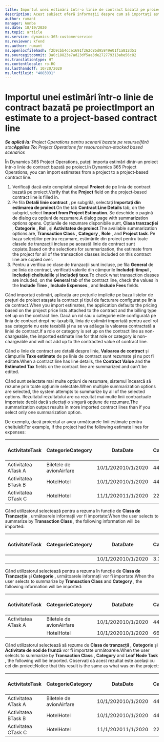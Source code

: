 ```yaml
---
title: Importul unei estimări într-o linie de contract bazată pe proiect
description: Acest subiect oferă informații despre cum să importați estimările dintr-un proiect într-o linie de contract.
author: rumant
manager: Annbe
ms.date: 10/19/2020
ms.topic: article
ms.service: dynamics-365-customerservice
ms.reviewer: kfend
ms.author: rumant
ms.openlocfilehash: f2b9cbb4cce1691f262c85d95849e01f1a812d51
ms.sourcegitcommit: 3a0c18823a7ad23df5aa3de272779313abe56c82
ms.translationtype: HT
ms.contentlocale: ro-RO
ms.lasthandoff: 10/20/2020
ms.locfileid: "4083031"
---
```

# <a name="import-an-estimate-to-a-project-based-contract-line"></a><span data-ttu-id="6893a-103">Importul unei estimări într-o linie de contract bazată pe proiect</span><span class="sxs-lookup"><span data-stu-id="6893a-103">Import an estimate to a project-based contract line</span></span>

<span data-ttu-id="6893a-104">_**Se aplică la:** Project Operations pentru scenarii bazate pe resurse/fără stoc_</span><span class="sxs-lookup"><span data-stu-id="6893a-104">_**Applies To:** Project Operations for resource/non-stocked based scenarios_</span></span>

<span data-ttu-id="6893a-105">În Dynamics 365 Project Operations, puteți importa estimări dintr-un proiect într-o linie de contract bazată pe proiect.</span><span class="sxs-lookup"><span data-stu-id="6893a-105">In Dynamics 365 Project Operations, you can import estimates from a project to a project-based contract line.</span></span>

1. <span data-ttu-id="6893a-106">Verificați dacă este completat câmpul **Proiect** de pe linia de contract bazată pe proiect.</span><span class="sxs-lookup"><span data-stu-id="6893a-106">Verify that the **Project** field on the project-based contract line is filled in.</span></span>
2. <span data-ttu-id="6893a-107">Pe fila **Detalii linie contract** , pe subgrilă, selectați **Importați din estimarea de proiect**.</span><span class="sxs-lookup"><span data-stu-id="6893a-107">On the tab **Contract Line Details** tab, on the subgrid, select **Import from Project Estimation**.</span></span> <span data-ttu-id="6893a-108">Se deschide o pagină de dialog cu opțiuni de rezumare.</span><span class="sxs-lookup"><span data-stu-id="6893a-108">A dialog page with summarization options opens.</span></span> <span data-ttu-id="6893a-109">Opțiunile de rezumare disponibile sunt, **Clasa tranzacției** , **Categorie** , **Rol** , și **Activitatea de proiect**.</span><span class="sxs-lookup"><span data-stu-id="6893a-109">The available summarization options are, **Transaction Class** , **Category** , **Role** , and **Project task**.</span></span> <span data-ttu-id="6893a-110">Pe baza selecțiilor pentru rezumare, estimările din proiect pentru toate clasele de tranzacții incluse pe această linie de contract sunt copiate.</span><span class="sxs-lookup"><span data-stu-id="6893a-110">Based on the selections for summarization, the estimate from the project for all of the transaction classes included on this contract line are copied over.</span></span> 
3. <span data-ttu-id="6893a-111">Pentru a verifica ce clase de tranzacții sunt incluse, pe fila **General** de pe linia de contract, verificați valorile din câmpurile **Includeți timpul** , **Includeți cheltuielile** și **Includeți taxe**.</span><span class="sxs-lookup"><span data-stu-id="6893a-111">To check what transaction classes are included, on the **General** tab of the contract line, check the values in the **Include Time** , **Include Expenses** , and **Include Fees** fields.</span></span>

<span data-ttu-id="6893a-112">Când importați estimări, aplicația are prețurile implicite pe baza listelor de prețuri de proiect atașate la contract și tipul de facturare configurat pe linia de contract.</span><span class="sxs-lookup"><span data-stu-id="6893a-112">When you import estimates, the application defaults the pricing based on the project price lists attached to the contract and the billing type set up on the contract line.</span></span> <span data-ttu-id="6893a-113">Dacă un rol sau o categorie este configurată pe linia de contract drept ne-taxabilă, linia de estimări importată pentru acel rol sau categorie nu este taxabilă și nu se va adăuga la valoarea contractată a liniei de contract.</span><span class="sxs-lookup"><span data-stu-id="6893a-113">If a role or category is set up on the contract line as non-chargeable, the imported estimate line for that role or category is non-chargeable and will not add up to the contracted value of contract line.</span></span>

<span data-ttu-id="6893a-114">Când o linie de contract are detalii despre linie, **Valoarea de contract** și câmpurile **Taxe estimate** de pe linia de contract sunt rezumate și nu pot fi editate.</span><span class="sxs-lookup"><span data-stu-id="6893a-114">When a contract line has line details, the **Contract Value** and the **Estimated Tax** fields on the contract line are summarized and can't be edited.</span></span>

<span data-ttu-id="6893a-115">Când sunt selectate mai multe opțiuni de rezumare, sistemul încearcă să rezume prin toate opțiunile selectate.</span><span class="sxs-lookup"><span data-stu-id="6893a-115">When multiple summarization options are selected, the system attempts to summarize by all of the selected options.</span></span> <span data-ttu-id="6893a-116">Rezultatul rezultatului are ca rezultat mai multe linii contractuale importate decât dacă selectați o singură opțiune de rezumare.</span><span class="sxs-lookup"><span data-stu-id="6893a-116">The summarization output results in more imported contract lines than if you select only one summarization option.</span></span>

<span data-ttu-id="6893a-117">De exemplu, dacă proiectul ar avea următoarele linii estimate pentru cheltuieli:</span><span class="sxs-lookup"><span data-stu-id="6893a-117">For example, if the project had the following estimate lines for expenses:</span></span>

| <span data-ttu-id="6893a-118">Activitate</span><span class="sxs-lookup"><span data-stu-id="6893a-118">Task</span></span> | <span data-ttu-id="6893a-119">Categorie</span><span class="sxs-lookup"><span data-stu-id="6893a-119">Category</span></span> | <span data-ttu-id="6893a-120">Data</span><span class="sxs-lookup"><span data-stu-id="6893a-120">Date</span></span> | <span data-ttu-id="6893a-121">Cantitate</span><span class="sxs-lookup"><span data-stu-id="6893a-121">Quantity</span></span> | <span data-ttu-id="6893a-122">Preț unitar</span><span class="sxs-lookup"><span data-stu-id="6893a-122">Unit price</span></span> | <span data-ttu-id="6893a-123">Sumă</span><span class="sxs-lookup"><span data-stu-id="6893a-123">Amount</span></span> |
| --- | --- | --- | --- | --- | --- |
| <span data-ttu-id="6893a-124">Activitatea A</span><span class="sxs-lookup"><span data-stu-id="6893a-124">Task A</span></span> | <span data-ttu-id="6893a-125">Biletele de avion</span><span class="sxs-lookup"><span data-stu-id="6893a-125">Airfare</span></span> | <span data-ttu-id="6893a-126">10/1/2020</span><span class="sxs-lookup"><span data-stu-id="6893a-126">10/1/2020</span></span> | <span data-ttu-id="6893a-127">4</span><span class="sxs-lookup"><span data-stu-id="6893a-127">4</span></span> | <span data-ttu-id="6893a-128">400</span><span class="sxs-lookup"><span data-stu-id="6893a-128">400</span></span> | <span data-ttu-id="6893a-129">1600</span><span class="sxs-lookup"><span data-stu-id="6893a-129">1600</span></span> |
| <span data-ttu-id="6893a-130">Activitatea B</span><span class="sxs-lookup"><span data-stu-id="6893a-130">Task B</span></span> | <span data-ttu-id="6893a-131">Hotel</span><span class="sxs-lookup"><span data-stu-id="6893a-131">Hotel</span></span> | <span data-ttu-id="6893a-132">10/1/2020</span><span class="sxs-lookup"><span data-stu-id="6893a-132">10/1/2020</span></span> | <span data-ttu-id="6893a-133">4</span><span class="sxs-lookup"><span data-stu-id="6893a-133">4</span></span> | <span data-ttu-id="6893a-134">200</span><span class="sxs-lookup"><span data-stu-id="6893a-134">200</span></span> | <span data-ttu-id="6893a-135">800</span><span class="sxs-lookup"><span data-stu-id="6893a-135">800</span></span> |
| <span data-ttu-id="6893a-136">Activitatea C</span><span class="sxs-lookup"><span data-stu-id="6893a-136">Task C</span></span> | <span data-ttu-id="6893a-137">Hotel</span><span class="sxs-lookup"><span data-stu-id="6893a-137">Hotel</span></span> | <span data-ttu-id="6893a-138">11/1/2020</span><span class="sxs-lookup"><span data-stu-id="6893a-138">11/1/2020</span></span> | <span data-ttu-id="6893a-139">2</span><span class="sxs-lookup"><span data-stu-id="6893a-139">2</span></span> | <span data-ttu-id="6893a-140">200</span><span class="sxs-lookup"><span data-stu-id="6893a-140">200</span></span> | <span data-ttu-id="6893a-141">400</span><span class="sxs-lookup"><span data-stu-id="6893a-141">400</span></span> |

<span data-ttu-id="6893a-142">Când utilizatorul selectează pentru a rezuma în funcție de **Clasa de Tranzacție** , următoarele informații vor fi importate:</span><span class="sxs-lookup"><span data-stu-id="6893a-142">When the user selects to summarize by **Transaction Class** , the following information will be imported:</span></span>

| <span data-ttu-id="6893a-143">Activitate</span><span class="sxs-lookup"><span data-stu-id="6893a-143">Task</span></span> | <span data-ttu-id="6893a-144">Categorie</span><span class="sxs-lookup"><span data-stu-id="6893a-144">Category</span></span> | <span data-ttu-id="6893a-145">Data</span><span class="sxs-lookup"><span data-stu-id="6893a-145">Date</span></span> | <span data-ttu-id="6893a-146">Cantitate</span><span class="sxs-lookup"><span data-stu-id="6893a-146">Quantity</span></span> | <span data-ttu-id="6893a-147">Preț unitar</span><span class="sxs-lookup"><span data-stu-id="6893a-147">Unit price</span></span> | <span data-ttu-id="6893a-148">Sumă</span><span class="sxs-lookup"><span data-stu-id="6893a-148">Amount</span></span> |
| --- | --- | --- | --- | --- | --- |
| &nbsp;  | &nbsp;  | <span data-ttu-id="6893a-149">10/1/2020</span><span class="sxs-lookup"><span data-stu-id="6893a-149">10/1/2020</span></span> | <span data-ttu-id="6893a-150">3.34</span><span class="sxs-lookup"><span data-stu-id="6893a-150">3.34</span></span> | <span data-ttu-id="6893a-151">840</span><span class="sxs-lookup"><span data-stu-id="6893a-151">840</span></span> | <span data-ttu-id="6893a-152">2800</span><span class="sxs-lookup"><span data-stu-id="6893a-152">2800</span></span> |

<span data-ttu-id="6893a-153">Când utilizatorul selectează pentru a rezuma în funcție de **Clasa de Tranzacție** și **Categorie** , următoarele informații vor fi importate:</span><span class="sxs-lookup"><span data-stu-id="6893a-153">When the user selects to summarize by **Transaction Class** and **Category** , the following information will be imported:</span></span>

| <span data-ttu-id="6893a-154">Activitate</span><span class="sxs-lookup"><span data-stu-id="6893a-154">Task</span></span> | <span data-ttu-id="6893a-155">Categorie</span><span class="sxs-lookup"><span data-stu-id="6893a-155">Category</span></span> | <span data-ttu-id="6893a-156">Data</span><span class="sxs-lookup"><span data-stu-id="6893a-156">Date</span></span> | <span data-ttu-id="6893a-157">Cantitate</span><span class="sxs-lookup"><span data-stu-id="6893a-157">Quantity</span></span> | <span data-ttu-id="6893a-158">Preț unitar</span><span class="sxs-lookup"><span data-stu-id="6893a-158">Unit price</span></span> | <span data-ttu-id="6893a-159">Sumă</span><span class="sxs-lookup"><span data-stu-id="6893a-159">Amount</span></span> |
| --- | --- | --- | --- | --- | --- |
| <span data-ttu-id="6893a-160">Activitatea A</span><span class="sxs-lookup"><span data-stu-id="6893a-160">Task A</span></span> | <span data-ttu-id="6893a-161">Biletele de avion</span><span class="sxs-lookup"><span data-stu-id="6893a-161">Airfare</span></span> | <span data-ttu-id="6893a-162">10/1/2020</span><span class="sxs-lookup"><span data-stu-id="6893a-162">10/1/2020</span></span> | <span data-ttu-id="6893a-163">4</span><span class="sxs-lookup"><span data-stu-id="6893a-163">4</span></span> | <span data-ttu-id="6893a-164">400</span><span class="sxs-lookup"><span data-stu-id="6893a-164">400</span></span> | <span data-ttu-id="6893a-165">1600</span><span class="sxs-lookup"><span data-stu-id="6893a-165">1600</span></span> |
| &nbsp;  | <span data-ttu-id="6893a-166">Hotel</span><span class="sxs-lookup"><span data-stu-id="6893a-166">Hotel</span></span> | <span data-ttu-id="6893a-167">10/1/2020</span><span class="sxs-lookup"><span data-stu-id="6893a-167">10/1/2020</span></span> | <span data-ttu-id="6893a-168">6</span><span class="sxs-lookup"><span data-stu-id="6893a-168">6</span></span> | <span data-ttu-id="6893a-169">200</span><span class="sxs-lookup"><span data-stu-id="6893a-169">200</span></span> | <span data-ttu-id="6893a-170">1200</span><span class="sxs-lookup"><span data-stu-id="6893a-170">1200</span></span> |

<span data-ttu-id="6893a-171">Când utilizatorul selectează să rezume de **Clasa de tranzacții** , **Categorie** și **Activitate de nod de frunză** vor fi importate următoarele.</span><span class="sxs-lookup"><span data-stu-id="6893a-171">When the user selects to summarize by **Transaction Class** , **Category** and **Leaf Node Task** , the following will be imported.</span></span> <span data-ttu-id="6893a-172">Observați că acest rezultat este același cu cel din proiect:</span><span class="sxs-lookup"><span data-stu-id="6893a-172">Notice that this result is the same as what was on the project:</span></span>

| <span data-ttu-id="6893a-173">Activitate</span><span class="sxs-lookup"><span data-stu-id="6893a-173">Task</span></span> | <span data-ttu-id="6893a-174">Categorie</span><span class="sxs-lookup"><span data-stu-id="6893a-174">Category</span></span> | <span data-ttu-id="6893a-175">Data</span><span class="sxs-lookup"><span data-stu-id="6893a-175">Date</span></span> | <span data-ttu-id="6893a-176">Cantitate</span><span class="sxs-lookup"><span data-stu-id="6893a-176">Quantity</span></span> | <span data-ttu-id="6893a-177">Preț unitar</span><span class="sxs-lookup"><span data-stu-id="6893a-177">Unit price</span></span> | <span data-ttu-id="6893a-178">Sumă</span><span class="sxs-lookup"><span data-stu-id="6893a-178">Amount</span></span> |
| --- | --- | --- | --- | --- | --- |
| <span data-ttu-id="6893a-179">Activitatea A</span><span class="sxs-lookup"><span data-stu-id="6893a-179">Task A</span></span> | <span data-ttu-id="6893a-180">Biletele de avion</span><span class="sxs-lookup"><span data-stu-id="6893a-180">Airfare</span></span> | <span data-ttu-id="6893a-181">10/1/2020</span><span class="sxs-lookup"><span data-stu-id="6893a-181">10/1/2020</span></span> | <span data-ttu-id="6893a-182">4</span><span class="sxs-lookup"><span data-stu-id="6893a-182">4</span></span> | <span data-ttu-id="6893a-183">400</span><span class="sxs-lookup"><span data-stu-id="6893a-183">400</span></span> | <span data-ttu-id="6893a-184">1600</span><span class="sxs-lookup"><span data-stu-id="6893a-184">1600</span></span> |
| <span data-ttu-id="6893a-185">Activitatea B</span><span class="sxs-lookup"><span data-stu-id="6893a-185">Task B</span></span> | <span data-ttu-id="6893a-186">Hotel</span><span class="sxs-lookup"><span data-stu-id="6893a-186">Hotel</span></span> | <span data-ttu-id="6893a-187">10/1/2020</span><span class="sxs-lookup"><span data-stu-id="6893a-187">10/1/2020</span></span> | <span data-ttu-id="6893a-188">4</span><span class="sxs-lookup"><span data-stu-id="6893a-188">4</span></span> | <span data-ttu-id="6893a-189">200</span><span class="sxs-lookup"><span data-stu-id="6893a-189">200</span></span> | <span data-ttu-id="6893a-190">800</span><span class="sxs-lookup"><span data-stu-id="6893a-190">800</span></span> |
| <span data-ttu-id="6893a-191">Activitatea C</span><span class="sxs-lookup"><span data-stu-id="6893a-191">Task C</span></span> | <span data-ttu-id="6893a-192">Hotel</span><span class="sxs-lookup"><span data-stu-id="6893a-192">Hotel</span></span> | <span data-ttu-id="6893a-193">11/1/2020</span><span class="sxs-lookup"><span data-stu-id="6893a-193">11/1/2020</span></span> | <span data-ttu-id="6893a-194">2</span><span class="sxs-lookup"><span data-stu-id="6893a-194">2</span></span> | <span data-ttu-id="6893a-195">200</span><span class="sxs-lookup"><span data-stu-id="6893a-195">200</span></span> | <span data-ttu-id="6893a-196">400</span><span class="sxs-lookup"><span data-stu-id="6893a-196">400</span></span> |
